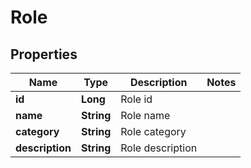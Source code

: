 
# Role

## Properties
Name | Type | Description | Notes
------------ | ------------- | ------------- | -------------
**id** | **Long** | Role id | 
**name** | **String** | Role name | 
**category** | **String** | Role category | 
**description** | **String** | Role description | 



